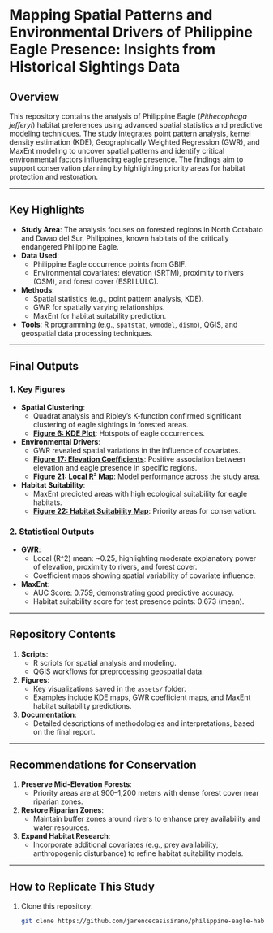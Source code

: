 # Mapping Spatial Patterns and Environmental Drivers of Philippine Eagle Presence: Insights from Historical Sightings Data

## Overview

This repository contains the analysis of Philippine Eagle (_Pithecophaga jefferyi_) habitat preferences using advanced spatial statistics and predictive modeling techniques. The study integrates point pattern analysis, kernel density estimation (KDE), Geographically Weighted Regression (GWR), and MaxEnt modeling to uncover spatial patterns and identify critical environmental factors influencing eagle presence. The findings aim to support conservation planning by highlighting priority areas for habitat protection and restoration.

---

## Key Highlights

- **Study Area**: The analysis focuses on forested regions in North Cotabato and Davao del Sur, Philippines, known habitats of the critically endangered Philippine Eagle.
- **Data Used**:
  - Philippine Eagle occurrence points from GBIF.
  - Environmental covariates: elevation (SRTM), proximity to rivers (OSM), and forest cover (ESRI LULC).
- **Methods**:
  - Spatial statistics (e.g., point pattern analysis, KDE).
  - GWR for spatially varying relationships.
  - MaxEnt for habitat suitability prediction.
- **Tools**: R programming (e.g., `spatstat`, `GWmodel`, `dismo`), QGIS, and geospatial data processing techniques.

---

## Final Outputs

### **1. Key Figures**

- **Spatial Clustering**:
  - Quadrat analysis and Ripley’s K-function confirmed significant clustering of eagle sightings in forested areas.
  - **[Figure 6: KDE Plot](https://github.com/jarencecasisirano/philippine-eagle-habitat-analysis/blob/main/assets/figure6.png)**: Hotspots of eagle occurrences.
- **Environmental Drivers**:
  - GWR revealed spatial variations in the influence of covariates.
  - **[Figure 17: Elevation Coefficients](https://github.com/jarencecasisirano/philippine-eagle-habitat-analysis/blob/main/assets/figure17.png)**: Positive association between elevation and eagle presence in specific regions.
  - **[Figure 21: Local R² Map](https://github.com/jarencecasisirano/philippine-eagle-habitat-analysis/blob/main/assets/figure21.png)**: Model performance across the study area.
- **Habitat Suitability**:
  - MaxEnt predicted areas with high ecological suitability for eagle habitats.
  - **[Figure 22: Habitat Suitability Map](https://github.com/jarencecasisirano/philippine-eagle-habitat-analysis/blob/main/assets/figure22.png)**: Priority areas for conservation.

### **2. Statistical Outputs**

- **GWR**:
  - Local \(R^2\) mean: ~0.25, highlighting moderate explanatory power of elevation, proximity to rivers, and forest cover.
  - Coefficient maps showing spatial variability of covariate influence.
- **MaxEnt**:
  - AUC Score: 0.759, demonstrating good predictive accuracy.
  - Habitat suitability score for test presence points: 0.673 (mean).

---

## Repository Contents

1. **Scripts**:
   - R scripts for spatial analysis and modeling.
   - QGIS workflows for preprocessing geospatial data.
2. **Figures**:
   - Key visualizations saved in the `assets/` folder.
   - Examples include KDE maps, GWR coefficient maps, and MaxEnt habitat suitability predictions.
3. **Documentation**:
   - Detailed descriptions of methodologies and interpretations, based on the final report.

---

## Recommendations for Conservation

1. **Preserve Mid-Elevation Forests**:
   - Priority areas are at 900–1,200 meters with dense forest cover near riparian zones.
2. **Restore Riparian Zones**:
   - Maintain buffer zones around rivers to enhance prey availability and water resources.
3. **Expand Habitat Research**:
   - Incorporate additional covariates (e.g., prey availability, anthropogenic disturbance) to refine habitat suitability models.

---

## How to Replicate This Study

1. Clone this repository:
   ```bash
   git clone https://github.com/jarencecasisirano/philippine-eagle-habitat-analysis.git
   ```
